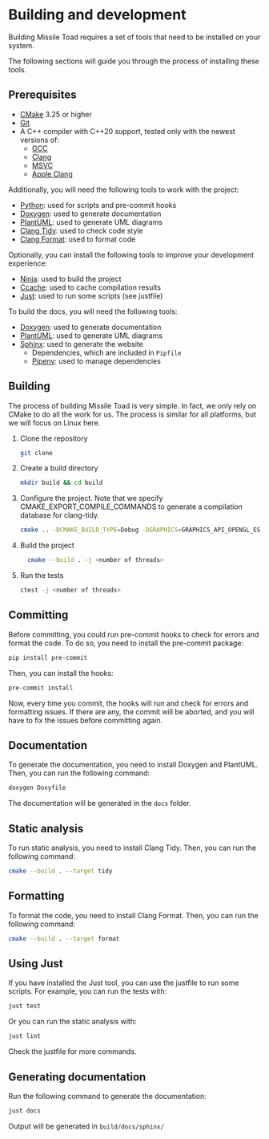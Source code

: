 # Building and development

Building Missile Toad requires a set of tools that need to be installed on your system.

The following sections will guide you through the process of installing these tools.

## Prerequisites

* [CMake](https://cmake.org/download/) 3.25 or higher
* [Git](https://git-scm.com/downloads)
* A C++ compiler with C++20 support, tested only with the newest versions of:
  * [GCC](https://gcc.gnu.org/)
  * [Clang](https://clang.llvm.org/)
  * [MSVC](https://visualstudio.microsoft.com/vs/features/cplusplus/)
  * [Apple Clang](https://developer.apple.com/documentation/xcode-release-notes/xcode-12-release-notes)

Additionally, you will need the following tools to work with the project:
* [Python](https://www.python.org/downloads/): used for scripts and pre-commit hooks
* [Doxygen](https://www.doxygen.nl/download.html): used to generate documentation
* [PlantUML](https://plantuml.com/download): used to generate UML diagrams
* [Clang Tidy](https://clang.llvm.org/extra/clang-tidy/): used to check code style
* [Clang Format](https://clang.llvm.org/docs/ClangFormat.html): used to format code

Optionally, you can install the following tools to improve your development experience:
* [Ninja](https://ninja-build.org/): used to build the project
* [Ccache](https://ccache.dev/): used to cache compilation results
* [Just](https://github.com/casey/just): used to run some scripts (see justfile)

To build the docs, you will need the following tools:
* [Doxygen](https://www.doxygen.nl/download.html): used to generate documentation
* [PlantUML](https://plantuml.com/download): used to generate UML diagrams
* [Sphinx](https://www.sphinx-doc.org/en/master/usage/installation.html): used to generate the website
    * Dependencies, which are included in `Pipfile`
    * [Pipenv](https://pipenv.pypa.io/en/latest/): used to manage dependencies

## Building

The process of building Missile Toad is very simple. In fact, we only rely on CMake to do all the work for us.
The process is similar for all platforms, but we will focus on Linux here.

1. Clone the repository
    ```bash
    git clone
    ```
2. Create a build directory
    ```bash
    mkdir build && cd build
    ```
3. Configure the project. Note that we specify CMAKE_EXPORT_COMPILE_COMMANDS to generate a compilation database for clang-tidy.
    ```bash
   cmake .. -DCMAKE_BUILD_TYPE=Debug -DGRAPHICS=GRAPHICS_API_OPENGL_ES2 -DCMAKE_EXPORT_COMPILE_COMMANDS=ON
    ```
4. Build the project
    ```bash
      cmake --build . -j <number of threads>
    ```
5. Run the tests
    ```bash
    ctest -j <number of threads>
    ```

## Committing
Before committing, you could run pre-commit hooks to check for errors and format the code. To do so, you need to install the pre-commit package:
```bash
pip install pre-commit
```
Then, you can install the hooks:
```bash
pre-commit install
```
Now, every time you commit, the hooks will run and check for errors and formatting issues. If there are any, the commit will be aborted, and you will have to fix the issues before committing again.

## Documentation
To generate the documentation, you need to install Doxygen and PlantUML. Then, you can run the following command:
```bash
doxygen Doxyfile
```
The documentation will be generated in the `docs` folder.

## Static analysis
To run static analysis, you need to install Clang Tidy. Then, you can run the following command:
```bash
cmake --build . --target tidy
```

## Formatting
To format the code, you need to install Clang Format. Then, you can run the following command:
```bash
cmake --build . --target format
```

## Using Just
If you have installed the Just tool, you can use the justfile to run some scripts. For example, you can run the tests with:
```bash
just test
```
Or you can run the static analysis with:
```bash
just lint
```

Check the justfile for more commands.

## Generating documentation
Run the following command to generate the documentation:
```bash
just docs
```

Output will be generated in `build/docs/sphinx/`
